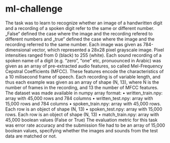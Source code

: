 # ml-challenge

The task was to learn to recognize whether an image of a handwritten digit and a recording of a spoken digit refer to the same or different number. „False“ defined the case where the image and the recording refered to different numbers and „true“ defined the case where the image and the recording referred to the same number. 
Each image was given as 784-dimensional vector, which represented a 28x28 pixel grayscale image. Pixel intensities ranged from 0 (black) to 255 (white). Each sound recording of a spoken name of a digit (e.g. “zero”, “one” etc, pronuounced in Arabic) was given as an array of pre-extracted audio features, so called Mel-Frequency Cepstral Coefficients (MFCC). These features encode the characteristics of a 10 milisecond frame of speech. Each recording is of variable length, and thus each example was given as an array of shape (N, 13), where N is the number of frames in the recording, and 13 the number of MFCC features. 
The dataset was made available in numpy array format:
•	written_train.npy: array with 45,000 rows and 784 columns
•	written_test.npy: array with 15,000 rows and 784 columns
•	spoken_train.npy: array with 45,000 rows. Each row is an object of shape (N, 13)
•	spoken_test.npy: array with 15,000 rows. Each row is an object of shape (N, 13)
•	match_train.npy: array with 45,000 boolean values (False or True)
The evaluation metric for this task was error rate accuracy and the submission file had to be an array of 15,000 boolean values, specifying whether the images and sounds from the test data are matched or not. 
